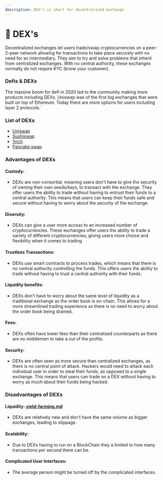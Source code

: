 ```yaml
---
description: DEX's is short for decentralized exchange
---
```


# 💱 DEX's

Decentralized exchanges let users trade/swap cryptocurrencies on a peer-2-peer network allowing for transactions to take place securely with no need for an intermediary. They aim to try and solve problems that inherit from centralized exchanges. With no central authority, these exchanges normally do not require KYC (know your customer).

### Defis & DEXs

The massive boom for defi in 2020 led to the community making more products including DEXs. Uniswap was of the first big exchanges that were built on top of Ethereum. Today there are more options for users including layer 2 protocols.\`

### List of DEXs

* [Uniswap](https://uniswap.org/)
* [Sushiswap](https://sushi.com/)
* [1inch](https://1inch.exchange/#/?network=1)
* [Pancake swap](https://pancakeswap.finance/)

### Advantages of DEXs

#### Custody:

* DEXs are non-consortial, meaning users don't have to give the security of owning their own seeds/keys, to transact with the exchange. They offer users the ability to trade without having to entrust their funds to a central authority. This means that users can keep their funds safe and secure without having to worry about the security of the exchange.

#### Diversity:&#x20;

* DEXs can give a user more access to an increased number of cryptocurrencies. These exchanges offer users the ability to trade a variety of different cryptocurrencies, giving users more choice and flexibility when it comes to trading

#### Trustless Transactions:&#x20;

* DEXs use smart contracts to process trades, which means that there is no central authority controlling the funds. This offers users the ability to trade without having to trust a central authority with their funds.

#### Liquidity benefits:

* DEXs don't have to worry about the same level of liquidity as a traditional exchange as the order book is on-chain. This allows for a more streamlined trading experience as there is no need to worry about the order book being drained.

#### Fees:&#x20;

* DEXs often have lower fees than their centralized counterparts as there are no middlemen to take a cut of the profits.

#### Security:

* DEXs are often seen as more secure than centralized exchanges, as there is no central point of attack. Hackers would need to attack each individual user in order to steal their funds, as opposed to a single exchange. This means that users can trade on a DEX without having to worry as much about their funds being hacked.



### Disadvantages of DEXs

#### Liquidity: [yield-farming.md](yield-farming.md "mention")

* DEXs are relatively new and don't have the same volume as bigger exchanges, leading to slippage.

#### Scalability:

* Due to DEXs having to run on a BlockChain they a limited to how many transactions per second there can be.

#### Complicated User Interfaces:

* The average person might be turned off by the complicated interfaces.
